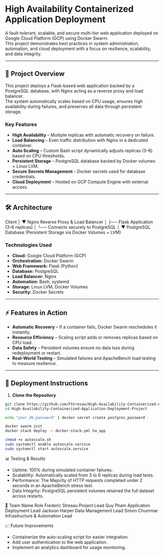 # High Availability Containerized Application Deployment

A fault-tolerant, scalable, and secure multi-tier web application deployed on Google Cloud Platform (GCP) using Docker Swarm.  
This project demonstrates best practices in system administration, automation, and cloud deployment with a focus on resilience, scalability, and data integrity.

---

## 📌 Project Overview

This project deploys a Flask-based web application backed by a PostgreSQL database, with Nginx acting as a reverse proxy and load balancer.  
The system automatically scales based on CPU usage, ensures high availability during failures, and preserves all data through persistent storage.

### Key Features

- **High Availability** – Multiple replicas with automatic recovery on failure.  
- **Load Balancing** – Even traffic distribution with Nginx in a dedicated container.  
- **Auto Scaling** – Custom Bash script dynamically adjusts replicas (3–6) based on CPU thresholds.  
- **Persistent Storage** – PostgreSQL database backed by Docker volumes + Linux LVM.  
- **Secure Secrets Management** – Docker secrets used for database credentials.  
- **Cloud Deployment** – Hosted on GCP Compute Engine with external access.

---

## 🛠️ Architecture
Client
│
▼
Nginx Reverse Proxy & Load Balancer
│
├── Flask Application (3–6 replicas)
│ └── Connects securely to PostgreSQL
│
▼
PostgreSQL Database (Persistent Storage via Docker Volumes + LVM)


### Technologies Used

- **Cloud:** Google Cloud Platform (GCP)  
- **Orchestration:** Docker Swarm  
- **Web Framework:** Flask (Python)  
- **Database:** PostgreSQL  
- **Load Balancer:** Nginx  
- **Automation:** Bash, systemd  
- **Storage:** Linux LVM, Docker Volumes  
- **Security:** Docker Secrets  

---

## ⚡ Features in Action

- **Automatic Recovery** – If a container fails, Docker Swarm reschedules it instantly.  
- **Resource Efficiency** – Scaling script adds or removes replicas based on CPU load.  
- **Data Safety** – Persistent volumes ensure no data loss during redeployment or restart.  
- **Real-World Testing** – Simulated failures and ApacheBench load testing to measure resilience.

---

## 🚀 Deployment Instructions

1. **Clone the Repository**

```bash
git clone https://github.com/FStresau/High-Availability-Containerized-Application-Deployment-Project.git
cd High-Availability-Containerized-Application-Deployment-Project

echo "your_db_password" | docker secret create postgres_password -

docker swarm init
docker stack deploy -c docker-stack.yml ha_app

chmod +x autoscale.sh
sudo systemctl enable autoscale.service
sudo systemctl start autoscale.service
```

📊 Testing & Results
- Uptime: 100% during simulated container failures.
- Scalability: Automatically scaled from 3 to 6 replicas during load tests.
- Performance: The Majority of HTTP requests completed under 2 seconds in an ApacheBench stress test.
- Data Integrity: PostgreSQL persistent volumes retained the full dataset across restarts.

👥 Team
Name                      Role
Frederic Stresau	        Project Lead
Quy Pham	                Application Deployment Lead
Jackson Harper	          Data Management Lead
Simon Chummar	            Infrastructure & Automation Lead

📈 Future Improvements
- Containerize the auto-scaling script for easier integration.
- Add user authentication to the web application.
- Implement an analytics dashboard for usage monitoring.





